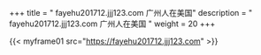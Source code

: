+++
title = "  fayehu201712.jjj123.com 广州人在美国"
description = "  fayehu201712.jjj123.com 广州人在美国  "
weight = 20
+++

{{< myframe01 src="https://fayehu201712.jjj123.com" >}}

